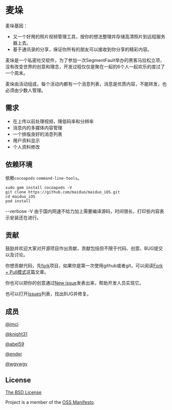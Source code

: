 # 麦垛

麦垛基因：

- 又一个好用的照片视频管理工具，按你的想法整理并存储高清照片到远程服务器上去。
- 基于通讯录的分享，保证你所有的朋友可以接收到你分享的精彩内容。

麦垛是一个私密社交软件，为了参加一次SegmentFault举办的黑客马拉松立项，没有改变世界的创意和理念，开发过程仅仅是聚在一起的6个人一起欢乐的度过了一个周末。

麦垛由活动组成，每个活动内都有一个消息列表，消息是优质内容，不能转发，也必须由少数人管理。


## 需求

- 在上传以前处理视频，降低码率和分辨率
- 消息内的多媒体内容管理
- 一个排版良好的消息列表
- 用户资料显示
- 个人资料修改

## 依赖环境

依赖`cocoapods` `command-line-tools`。

```shell
sudo gem install cocoapods -V
git clone https://github.com/maiduo/maiduo_iOS.git
cd maiduo_iOS
pod install
```

--verbose -V 由于国内网速不给力加上需要编译源码，时间很长，打印些内容表示安装还在进行。

## 贡献

鼓励并欢迎大家对开源项目作出贡献，贡献包括但不限于代码、创意、BUG提交以及讨论。

你想贡献代码，先[fork](https://github.com/maiduo/maiduo_iOS/fork)项目，如果你是第一次使用github或者git，可以阅读[Fork + Pull模式](http://www.worldhello.net/gotgithub/04-work-with-others/010-fork-and-pull.html)这篇文章。

你也可以把你的创意通过[New issue](https://github.com/maiduo/maiduo_iOS/issues/new)发表出来，帮助开发人员实现它。

也可以打开[Issues](https://github.com/maiduo/maiduo_iOS/issues)列表，找出BUG并修复。

## 成员

[@imcj](https://github.com/imcj/)

[@knight31](https://github.com/knight31)

[@abel59](https://github.com/abel59)

[@ender](https://github.com/ender)

[@wgywgy](https://github.com/wgywgy)

## License

[The BSD License](http://github.com/maiduo/maiduo_iOS/blob/master/LICENSE)

Project is a member of the [OSS Manifesto](http://ossmanifesto.org/).
